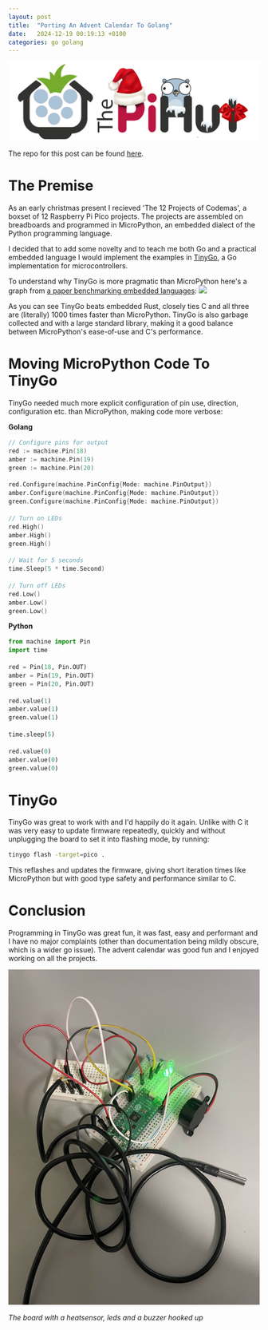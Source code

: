 ```yaml
---
layout: post
title:  "Porting An Advent Calendar To Golang"
date:   2024-12-19 00:19:13 +0100
categories: go golang
---
```


![](https://raw.githubusercontent.com/Fhoughton/TinyGo-Maker-Calendar/refs/heads/master/logo.png)

The repo for this post can be found [here](https://github.com/Fhoughton/TinyGo-Maker-Calendar/tree/master).

# The Premise
As an early christmas present I recieved 'The 12 Projects of Codemas', a boxset of 12 Raspberry Pi Pico projects. The projects are assembled on breadboards and programmed in MicroPython, an embedded dialect of the Python programming language.

I decided that to add some novelty and to teach me both Go and a practical embedded language I would implement the examples in [TinyGo](https://tinygo.org/), a Go implementation for microcontrollers.

To understand why TinyGo is more pragmatic than MicroPython here's a graph from [a paper benchmarking embedded languages](https://www.mdpi.com/2079-9292/12/1/143):
![](https://www.mdpi.com/electronics/electronics-12-00143/article_deploy/html/images/electronics-12-00143-g006-550.jpg)

As you can see TinyGo beats embedded Rust, closely ties C and all three are (literally) 1000 times faster than MicroPython. TinyGo is also garbage collected and with a large standard library, making it a good balance between MicroPython's ease-of-use and C's performance.

# Moving MicroPython Code To TinyGo
TinyGo needed much more explicit configuration of pin use, direction, configuration etc. than MicroPython, making code more verbose:

**Golang**
```go
// Configure pins for output
red := machine.Pin(18)
amber := machine.Pin(19)
green := machine.Pin(20)

red.Configure(machine.PinConfig{Mode: machine.PinOutput})
amber.Configure(machine.PinConfig{Mode: machine.PinOutput})
green.Configure(machine.PinConfig{Mode: machine.PinOutput})

// Turn on LEDs
red.High()
amber.High()
green.High()

// Wait for 5 seconds
time.Sleep(5 * time.Second)

// Turn off LEDs
red.Low()
amber.Low()
green.Low()
```

**Python**
```python
from machine import Pin
import time

red = Pin(18, Pin.OUT)
amber = Pin(19, Pin.OUT)
green = Pin(20, Pin.OUT)

red.value(1)
amber.value(1)
green.value(1)

time.sleep(5)

red.value(0)
amber.value(0)
green.value(0)

```

# TinyGo
TinyGo was great to work with and I'd happily do it again. Unlike with C it was very easy to update firmware repeatedly, quickly and without unplugging the board to set it into flashing mode, by running: 
```bash
tinygo flash -target=pico .
```
This reflashes and updates the firmware, giving short iteration times like MicroPython but with good type safety and performance similar to C.

# Conclusion
Programming in TinyGo was great fun, it was fast, easy and performant and I have no major complaints (other than documentation being mildly obscure, which is a wider go issue). The advent calendar was good fun and I enjoyed working on all the projects.

![](/images/pico_heatsensor.jpg)

*The board with a heatsensor, leds and a buzzer hooked up*